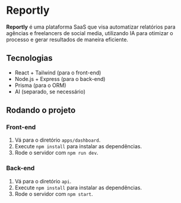 # Reportly

**Reportly** é uma plataforma SaaS que visa automatizar relatórios para agências e freelancers de social media, utilizando IA para otimizar o processo e gerar resultados de maneira eficiente.

## Tecnologias
- React + Tailwind (para o front-end)
- Node.js + Express (para o back-end)
- Prisma (para o ORM)
- AI (separado, se necessário)

## Rodando o projeto

### Front-end
1. Vá para o diretório `apps/dashboard`.
2. Execute `npm install` para instalar as dependências.
3. Rode o servidor com `npm run dev`.

### Back-end
1. Vá para o diretório `api`.
2. Execute `npm install` para instalar as dependências.
3. Rode o servidor com `npm start`.
